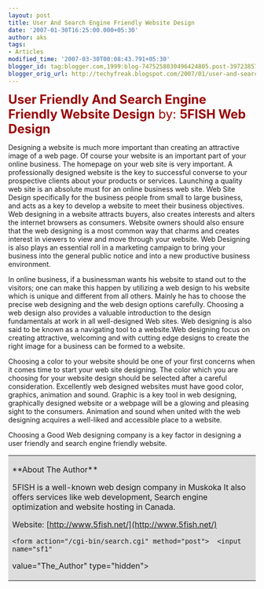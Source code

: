 ```yaml
---
layout: post
title: User And Search Engine Friendly Website Design
date: '2007-01-30T16:25:00.000+05:30'
author: aks
tags:
- Articles
modified_time: '2007-03-30T00:08:43.791+05:30'
blogger_id: tag:blogger.com,1999:blog-7475258030496424805.post-3972385736230982155
blogger_orig_url: http://techyfreak.blogspot.com/2007/01/user-and-search-engine-friendly-website.html
---
```


<span style="color: rgb(153, 0, 0);font-size:180%;" >**User Friendly And 
Search Engine Friendly Website Design** 
 by: **5FISH Web Design** 

Designing a website is much more important than creating an attractive image 
of a web page. Of course your website is an important part of your online 
business. The homepage on your web site is very important. A professionally 
designed website is the key to successful converse to your prospective clients 
about your products or services. Launching a quality web site is an absolute 
must for an online business web site. Web Site Design specifically for <span 
class="fullpost">the business people from small to large business, and acts as 
a key to develop a website to meet their business objectives. Web designing in 
a website attracts buyers, also creates interests and alters the internet 
browsers as consumers. Website owners should also ensure that the web 
designing is a most common way that charms and creates interest in viewers to 
view and move through your website. Web Designing is also plays an essential 
roll in a marketing campaign to bring your business into the general public 
notice and into a new productive business environment. 

In online business, if a businessman wants his website to stand out to the 
visitors; one can make this happen by utilizing a web design to his website 
which is unique and different from all others. Mainly he has to choose the 
precise web designing and the web design options carefully. Choosing a web 
design also provides a valuable introduction to the design fundamentals at 
work in all well-designed Web sites. Web designing is also said to be known as 
a navigating tool to a website.Web designing focus on creating attractive, 
welcoming and with cutting edge designs to create the right image for a 
business can be formed to a website. 

Choosing a color to your website should be one of your first concerns when it 
comes time to start your web site designing. The color which you are choosing 
for your website design should be selected after a careful consideration. 
Excellently web designed websites must have good color, graphics, animation 
and sound. Graphic is a key tool in web designing, graphically designed 
website or a webpage will be a glowing and pleasing sight to the consumers. 
Animation and sound when united with the web designing acquires a well-liked 
and accessible place to a website. 

Choosing a Good Web designing company is a key factor in designing a user 
friendly and search engine friendly website. 

 <p> <table bgcolor="#dddddd" border="0" cellpadding="8" cellspacing="0" 
width="100%"> <td> <p>**About The Author** </p><div class="hft-lines">5FISH is 
a well-known web design company in Muskoka It also offers services like web 
development, Search engine optimization and website hosting in Canada. 

Website: [http://www.5fish.net/](http://www.5fish.net/) 

    <form action="/cgi-bin/search.cgi" method="post">  <input name="sf1" 
value="The_Author" type="hidden">  <input name="words" value="5FISH Web 
Design" type="hidden">  </form></p> 